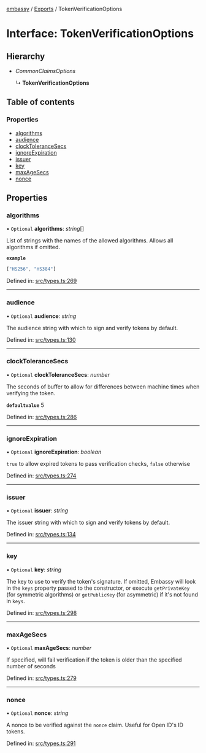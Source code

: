 [embassy](../README.md) / [Exports](../modules.md) / TokenVerificationOptions

# Interface: TokenVerificationOptions

## Hierarchy

* *CommonClaimsOptions*

  ↳ **TokenVerificationOptions**

## Table of contents

### Properties

- [algorithms](tokenverificationoptions.md#algorithms)
- [audience](tokenverificationoptions.md#audience)
- [clockToleranceSecs](tokenverificationoptions.md#clocktolerancesecs)
- [ignoreExpiration](tokenverificationoptions.md#ignoreexpiration)
- [issuer](tokenverificationoptions.md#issuer)
- [key](tokenverificationoptions.md#key)
- [maxAgeSecs](tokenverificationoptions.md#maxagesecs)
- [nonce](tokenverificationoptions.md#nonce)

## Properties

### algorithms

• `Optional` **algorithms**: *string*[]

List of strings with the names of the allowed algorithms. Allows all
algorithms if omitted.

**`example`** 
```typescript
["HS256", "HS384"]
```

Defined in: [src/types.ts:269](https://github.com/TomFrost/Embassy/blob/3a9cf3a/src/types.ts#L269)

___

### audience

• `Optional` **audience**: *string*

The audience string with which to sign and verify tokens by default.

Defined in: [src/types.ts:130](https://github.com/TomFrost/Embassy/blob/3a9cf3a/src/types.ts#L130)

___

### clockToleranceSecs

• `Optional` **clockToleranceSecs**: *number*

The seconds of buffer to allow for differences between machine times when
verifying the token.

**`defaultvalue`** 5

Defined in: [src/types.ts:286](https://github.com/TomFrost/Embassy/blob/3a9cf3a/src/types.ts#L286)

___

### ignoreExpiration

• `Optional` **ignoreExpiration**: *boolean*

`true` to allow expired tokens to pass verification checks, `false`
otherwise

Defined in: [src/types.ts:274](https://github.com/TomFrost/Embassy/blob/3a9cf3a/src/types.ts#L274)

___

### issuer

• `Optional` **issuer**: *string*

The issuer string with which to sign and verify tokens by default.

Defined in: [src/types.ts:134](https://github.com/TomFrost/Embassy/blob/3a9cf3a/src/types.ts#L134)

___

### key

• `Optional` **key**: *string*

The key to use to verify the token's signature. If omitted, Embassy will
look in the `keys` property passed to the constructor, or execute
`getPrivateKey` (for symmetric algorithms) or `getPublicKey`
(for asymmetric) if it's not found in `keys`.

Defined in: [src/types.ts:298](https://github.com/TomFrost/Embassy/blob/3a9cf3a/src/types.ts#L298)

___

### maxAgeSecs

• `Optional` **maxAgeSecs**: *number*

If specified, will fail verification if the token is older than the
specified number of seconds

Defined in: [src/types.ts:279](https://github.com/TomFrost/Embassy/blob/3a9cf3a/src/types.ts#L279)

___

### nonce

• `Optional` **nonce**: *string*

A nonce to be verified against the `nonce` claim. Useful for Open ID's ID
tokens.

Defined in: [src/types.ts:291](https://github.com/TomFrost/Embassy/blob/3a9cf3a/src/types.ts#L291)
